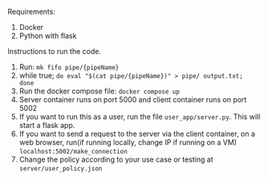 Requirements:
1. Docker
2. Python with flask

Instructions to run the code.
1. Run: ```mk fifo pipe/{pipeName}```
2. while true; ```do eval "$(cat pipe/{pipeName})" > pipe/ output.txt; done```
3. Run the docker compose file: ```docker compose up```
4. Server container runs on port 5000 and client container runs on port 5002
5. If you want to run this as a user, run the file ```user_app/server.py```. This will start a flask app.
6. If you want to send a request to the server via the client container, on a web browser, run(if running locally, change IP if running on a VM) ```localhost:5002/make_connection```
7. Change the policy according to your use case or testing at ```server/user_policy.json```
